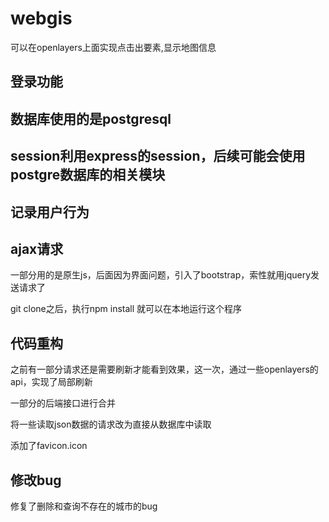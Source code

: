 # webgis
可以在openlayers上面实现点击出要素,显示地图信息
## 登录功能
## 数据库使用的是postgresql
## session利用express的session，后续可能会使用postgre数据库的相关模块
## 记录用户行为
## ajax请求


一部分用的是原生js，后面因为界面问题，引入了bootstrap，索性就用jquery发送请求了

git clone之后，执行npm install 就可以在本地运行这个程序


## 代码重构
之前有一部分请求还是需要刷新才能看到效果，这一次，通过一些openlayers的api，实现了局部刷新

一部分的后端接口进行合并

将一些读取json数据的请求改为直接从数据库中读取

添加了favicon.icon

## 修改bug

修复了删除和查询不存在的城市的bug